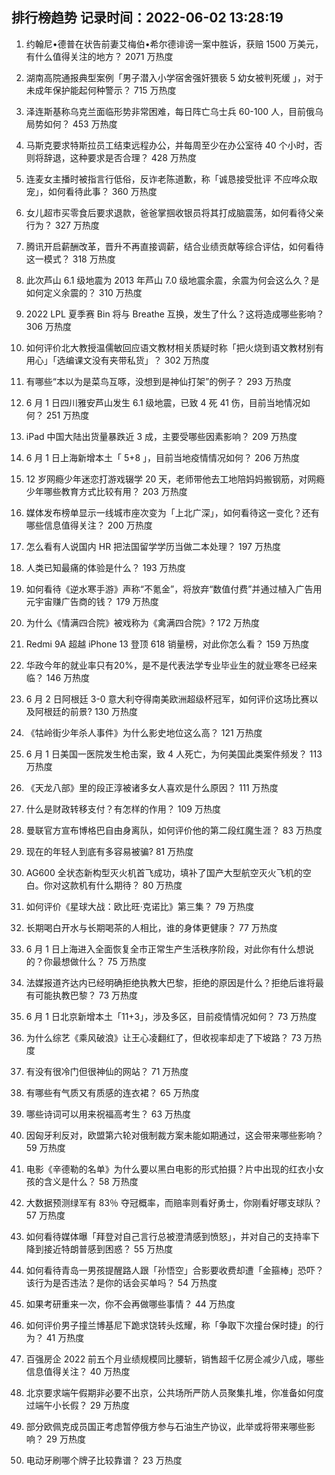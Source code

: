 
## 排行榜趋势 记录时间：2022-06-02 13:28:19
  
  1. 约翰尼•德普在状告前妻艾梅伯•希尔德诽谤一案中胜诉，获赔 1500 万美元，有什么值得关注的地方？ 2071 万热度
    
  2. 湖南高院通报典型案例「男子潜入小学宿舍强奸猥亵 5 幼女被判死缓 」，对于未成年保护能起何种警示？ 715 万热度
    
  3. 泽连斯基称乌克兰面临形势非常困难，每日阵亡乌士兵 60-100 人，目前俄乌局势如何？ 453 万热度
    
  4. 马斯克要求特斯拉员工结束远程办公，并每周至少在办公室待 40 个小时，否则将辞退，这种要求是否合理？ 428 万热度
    
  5. 连麦女主播时被指言行低俗，反诈老陈道歉，称「诚恳接受批评 不应哗众取宠」，如何看待此事？ 360 万热度
    
  6. 女儿超市买零食后要求退款，爸爸掌掴收银员将其打成脑震荡，如何看待父亲行为？ 327 万热度
    
  7. 腾讯开启薪酬改革，晋升不再直接调薪，结合业绩贡献等综合评估，如何看待这一模式？ 318 万热度
    
  8. 此次芦山 6.1 级地震为 2013 年芦山 7.0 级地震余震，余震为何会这么久？是如何定义余震的？ 310 万热度
    
  9. 2022 LPL 夏季赛 Bin 将与 Breathe 互换，发生了什么？这将造成哪些影响？ 306 万热度
    
  10. 如何评价北大教授温儒敏回应语文教材相关质疑时称「把火烧到语文教材别有用心」「选编课文没有夹带私货」？ 302 万热度
    
  11. 有哪些“本以为是菜鸟互啄，没想到是神仙打架”的例子？ 293 万热度
    
  12. 6 月 1 日四川雅安芦山发生 6.1 级地震，已致 4 死  41 伤，目前当地情况如何？ 251 万热度
    
  13. iPad 中国大陆出货量暴跌近 3 成，主要受哪些因素影响？ 209 万热度
    
  14. 6 月 1 日上海新增本土「 5+8 」，目前当地疫情情况如何？ 206 万热度
    
  15. 12 岁网瘾少年迷恋打游戏辍学 20 天，老师带他去工地陪妈妈搬钢筋，对网瘾少年哪些教育方式比较有用？ 203 万热度
    
  16. 媒体发布榜单显示一线城市座次变为「上北广深」，如何看待这一变化？还有哪些信息值得关注？ 200 万热度
    
  17. 怎么看有人说国内 HR 把法国留学学历当做二本处理？ 197 万热度
    
  18. 人类已知最痛的体验是什么？ 193 万热度
    
  19. 如何看待《逆水寒手游》声称“不氪金”，将放弃“数值付费”并通过植入广告用元宇宙赚广告商的钱？ 179 万热度
    
  20. 为什么《情满四合院》被戏称为《禽满四合院》? 172 万热度
    
  21. Redmi 9A 超越 iPhone 13 登顶 618 销量榜，对此你怎么看？ 159 万热度
    
  22. 华政今年的就业率只有20%，是不是代表法学专业毕业生的就业寒冬已经来临？ 146 万热度
    
  23. 6 月 2 日阿根廷 3-0 意大利夺得南美欧洲超级杯冠军，如何评价这场比赛以及阿根廷的前景? 130 万热度
    
  24. 《牯岭街少年杀人事件》为什么影史地位这么高？ 121 万热度
    
  25. 6 月 1 日美国一医院发生枪击案，致 4 人死亡，为何美国此类案件频发？ 113 万热度
    
  26. 《天龙八部》里的段正淳被诸多女人喜欢是什么原因？ 111 万热度
    
  27. 什么是财政转移支付？有怎样的作用？ 109 万热度
    
  28. 曼联官方宣布博格巴自由身离队，如何评价他的第二段红魔生涯？ 83 万热度
    
  29. 现在的年轻人到底有多容易被骗? 81 万热度
    
  30. AG600 全状态新构型灭火机首飞成功，填补了国产大型航空灭火飞机的空白。你对这款机有什么期待？ 80 万热度
    
  31. 如何评价《星球大战：欧比旺·克诺比》第三集？ 79 万热度
    
  32. 长期喝白开水与长期喝茶的人相比，谁的身体更健康？ 77 万热度
    
  33. 6 月 1 日上海进入全面恢复全市正常生产生活秩序阶段，对此你有什么想说的？你最想做什么？ 75 万热度
    
  34. 法媒报道齐达内已经明确拒绝执教大巴黎，拒绝的原因是什么？拒绝后谁将最有可能执教巴黎？ 73 万热度
    
  35. 6 月 1 日北京新增本土「11+3」，涉及多区，目前疫情情况如何？ 73 万热度
    
  36. 为什么综艺《乘风破浪》让王心凌翻红了，但收视率却走了下坡路？ 73 万热度
    
  37. 有没有很冷门但很神仙的网站？ 71 万热度
    
  38. 有哪些有气质又有质感的连衣裙？ 65 万热度
    
  39. 哪些诗词可以用来祝福高考生？ 63 万热度
    
  40. 因匈牙利反对，欧盟第六轮对俄制裁方案未能如期通过，这会带来哪些影响？ 59 万热度
    
  41. 电影《辛德勒的名单》为什么要以黑白电影的形式拍摄？片中出现的红衣小女孩的含义是什么？ 58 万热度
    
  42. 大数据预测绿军有 83％ 夺冠概率，而赔率则看好勇士，你刚看好哪支球队？ 57 万热度
    
  43. 如何看待媒体曝「拜登对自己言行总被澄清感到愤怒」，并对自己的支持率下降到接近特朗普感到困惑？ 55 万热度
    
  44. 如何看待青岛一男孩提醒路人跟「孙悟空」合影要收费却遭「金箍棒」恐吓？该行为是否违法？是你的话会买单吗？ 54 万热度
    
  45. 如果考研重来一次，你不会再做哪些事情？ 44 万热度
    
  46. 如何评价男子撞兰博基尼下跪求饶转头炫耀，称「争取下次撞台保时捷」的行为？ 41 万热度
    
  47. 百强房企 2022 前五个月业绩规模同比腰斩，销售超千亿房企减少八成，哪些信息值得关注？ 40 万热度
    
  48. 北京要求端午假期非必要不出京，公共场所严防人员聚集扎堆，你准备如何度过端午小长假？ 29 万热度
    
  49. 部分欧佩克成员国正考虑暂停俄方参与石油生产协议，此举或将带来哪些影响？ 29 万热度
    
  50. 电动牙刷哪个牌子比较靠谱？ 23 万热度
    
